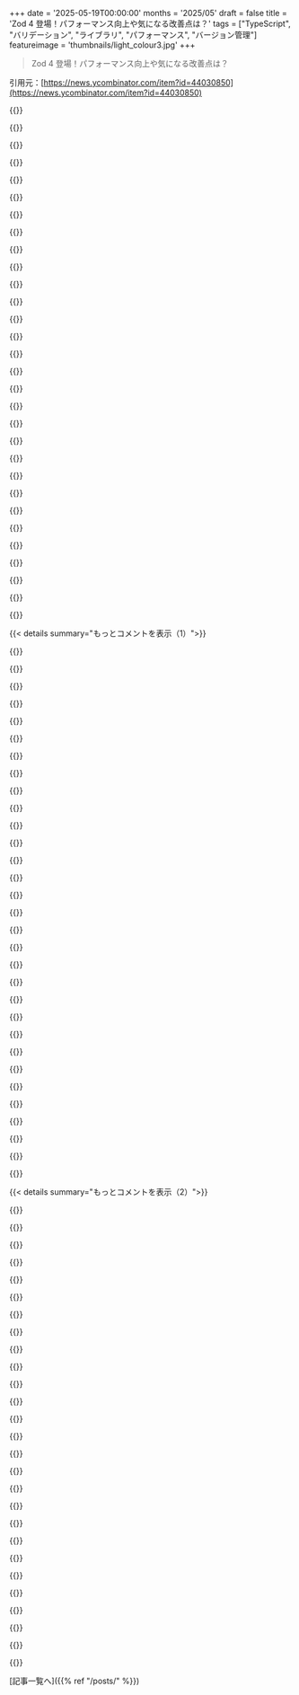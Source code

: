 +++
date = '2025-05-19T00:00:00'
months = '2025/05'
draft = false
title = 'Zod 4 登場！パフォーマンス向上や気になる改善点は？'
tags = ["TypeScript", "バリデーション", "ライブラリ", "パフォーマンス", "バージョン管理"]
featureimage = 'thumbnails/light_colour3.jpg'
+++

> Zod 4 登場！パフォーマンス向上や気になる改善点は？

引用元：[https://news.ycombinator.com/item?id=44030850](https://news.ycombinator.com/item?id=44030850)




{{<matomeQuote body="バージョニングについて作者だけど、なんでも聞いてね！Zodの状況はnpmが想定してない特殊なケースなんだ。多くのライブラリがZod内部に依存してるから、メジャーバージョン上げると依存ライブラリも全部上げなきゃいけなくて、バージョンアバランチ起きちゃう。だからGolangみたいに、破壊的変更は新しいサブパス（”zod/v3”とか”zod/v4”）で出す方式にしたよ。これで依存ライブラリもユーザーも両方対応しやすくなるんだ。詳しい理由はIssue[0]見てね。" userName="colinmcd" createdAt="2025/05/19 18:32:43" color="#38d3d3">}}




{{<matomeQuote body="Zodの開発お疲れ様です！特にパフォーマンス向上やdiscriminated unionsの改善、うちのコードベースでは超助かると思う！バージョン管理の理由は理解できるけど、個人的にはv4.0.0パッケージみたいなのが欲しかったな。依存関係の衝突気にしないユーザーにとっては、importを”zod/v4”に変えるのめっちゃ面倒になりそうなんだよね。IDEの自動インポートとかlintルールとかで対応しなきゃいけないだろうし。でも、全体的に超良さそうだし、これは小さな不満だよ。開発本当にありがとう！" userName="Shacklz" createdAt="2025/05/19 20:39:08" color="#ff33a1">}}




{{<matomeQuote body="+1。うちもZodは内部バリデーションにだけ使ってるから、v4だけのリリース（zod4とか@zod/zodみたいな別のパッケージでもいい）があればよかったな。新規プロジェクトの人たちもきっとそっちの方がいいって思うはずだよ。" userName="e1g" createdAt="2025/05/19 21:20:56" color="">}}




{{<matomeQuote body="＞ Golangがやってるのと同じアプローチにしたんだね。破壊的変更は新しいサブパスで出す感じ。TypeScriptエコシステムでは、peer dependencyでzod@^3.25.0にしとけば、”zod/v3”と”zod/v4”から必要なものをimportして両方サポートできるってこと。ユーザーも少しずつアップグレードできていいね。これ、めちゃくちゃ賢いね！これで古いバージョンのセキュリティアップデートも同じコードベースで全部提供できるってことだもんね。" userName="robertlagrant" createdAt="2025/05/20 09:05:29" color="">}}




{{<matomeQuote body="記事に書いてあったらすまん、今スマホなんだ。.optional()のTypeScriptでの挙動修正[0]って、トップ10の修正に入ってる？これがZodで一番困ってたことなんだよ…でもZodはそれくらい良いから、それでも使い続けてるけどね :) このエコシステムの素晴らしい一部をありがとう！[0] https://github.com/colinhacks/zod/issues/635" userName="kaoD" createdAt="2025/05/19 20:40:58" color="">}}




{{<matomeQuote body="そうだよ！Zodは今、z.string().optional()とz.union([z.string(), z.undefined()])（TypeScriptそのものみたいにね）を区別するようになったんだ。詳しいことはこのポスト見てね：https://x.com/colinhacks/status/1919291504587137496" userName="colinmcd" createdAt="2025/05/20 07:26:50" color="#ff33a1">}}




{{<matomeQuote body="まずハードワークお疲れ様です！新しい機能で、俺がローカルで色々やってたハックがいらなくなりそうで超助かるよ！フォーム名のタイプミスとか防ぐのに、https://github.com/raflymln/zod-key-parserみたいなのを自分で魔改造して使ってるんだ。これZod本体に実装されてないの、ちょっと意外でさ。これはZodのスコープ外って考えてる？それともまだ手が回ってないだけ？作者の意見聞いてみたい。（これについての議論はここにあるよ：https://github.com/colinhacks/zod/discussions/2134）" userName="elbajo" createdAt="2025/05/19 18:57:17" color="">}}




{{<matomeQuote body="FormData/URLSearchParamsみたいな構造への対応はスコープ内だよ。でも今回は見送られたんだ。HTML input/formはTypeScriptとは「optional」の考え方が違うし、別のサブライブラリ（”zod/v4-form”みたいな）でやるのが良いかもね。君の紹介してくれたzod-key-parserライブラリ良いね！エコシステムページに追加するPR出してよ :)" userName="colinmcd" createdAt="2025/05/19 19:10:03" color="#ff5733">}}




{{<matomeQuote body="Zod 4の最初のバージョンが3.25.0ってこと？これ、やばくない？---俺、Zodのアルファ版を何か月も使ってたんだけど、package.json編集するだけでアップグレードしたかったのに。今は代わりにgit履歴をあちこち見なきゃいけないってこと？Colin、君のプロジェクトにはマジ感謝してるよ。フィードバックとして言わせてもらうと、これ↑君がやらなくても良かったくらい大変にしたと思うよ。（もしかして、3.xのやつと一緒に4.xも公開できなかったの？）" userName="paulddraper" createdAt="2025/05/19 19:29:34" color="">}}




{{<matomeQuote body="衝動的な反応だってのはわかるよ。軽く考えてやったわけじゃないんだ。<br>＞3.xと4.xを一緒に公開したらどうか<br>npmの仕組みについていくつか誤解してるみたいだね。残念ながら君が思ってるより単純じゃないんだ。`latest`タグは一つだけだし、「最新」バージョンも一つだけ。後続バージョンはsemverに従うのが前提だよ。zod@4を公開したら、もうzod@3.x.xの追加バージョンは出せないんだ。回避策でv3を別のdistタグ（zod@three）にする手もあるけど、それを使う人はsemverの範囲指定ができなくなる。詳しくは[0]の解説を読んでみてほしいな。単純なメジャーバージョンアップが招く混乱の大きさとか、Zodエコシステムのライブラリの継続性確保のためにこの方法が必要だった理由を、君は十分理解できてないと思うよ。[0] https://github.com/colinhacks/zod/issues/4371" userName="colinmcd" createdAt="2025/05/20 18:40:14" color="#45d325">}}




{{<matomeQuote body="4.x.xの後に3.x.xを公開することは絶対できるよ、ただ“latest”にはならないだけで（もちろんね）。<br>率直に言って、これってnpmでライブラリがアップグレードされる普通のやり方じゃないし、こんな提案をするのは信頼感を抱かせないね。" userName="paulddraper" createdAt="2025/05/21 00:05:13" color="">}}




{{<matomeQuote body="破壊的変更をリリースする時のあなたの配慮に本当に感謝したいです。全てのライブラリがあなたの方法を使えるわけじゃないのは分かってますが、フロントエンドプラットフォームエンジニアとして、もっと多くのライブラリがそうしてくれることを願っています。" userName="dclowd9901" createdAt="2025/05/20 00:55:19" color="">}}




{{<matomeQuote body="短期的な痛みが一番少ない道が、多くの場合最善の道だよね。<br>Pythonエコシステムに長くいる人はみんな、Python 2と3の移行騒動を覚えてるよ。" userName="miohtama" createdAt="2025/05/19 18:40:35" color="">}}




{{<matomeQuote body="他の多くのライブラリみたいに、世界を破壊しなかったことに心から感謝します！<br>基盤だけど補助的なライブラリでの破壊的変更は、フロントエンド開発の世界ではもう笑えないくらい辛いんですよ。" userName="egorfine" createdAt="2025/05/20 08:56:27" color="">}}




{{<matomeQuote body="v3とv4のスキーマ自体の間に相互運用性はあるのかな？うちは数百（もしかしたら数千）ものZodスキーマの巨大なグラフを持ってて、多くが他のを継承したり拡張したりしてるんだ。両バージョンがきれいに連携できないと、段階的なアップグレードができるとは考えにくいね。でも、最悪の場合500行のスキーマファイルが80万行の生成型になるっていう僕たちの問題がこれで直るか見るのが楽しみだよ。" userName="andrewingram" createdAt="2025/05/20 11:17:49" color="#ff5c5c">}}




{{<matomeQuote body="いいえ、その種の相互運用性、特に静的な（代入互換性）のは全く不可能だったんだ。変更ログは長いけど、ユーザー向けのAPI表面での破壊的変更はごくわずかだよ。ほとんどが内部や構造的な変更、それに非推奨化（大体は検索と置換で直せる）なんだ。.d.tsの問題についてはまた報告してね。ずっと良くなってるはずだよ。ああいう型の爆発は、TypeScriptが関数やメソッドの戻り値の型を推論する必要がある時に起きがちなんだ。Zod 4は`isolatedDeclarations`を使ってるから、ああいうことは起きないはずだよ。" userName="colinmcd" createdAt="2025/05/20 18:32:40" color="#785bff">}}




{{<matomeQuote body="いいえ。これを試すとエラーが出るでしょう。" userName="paulddraper" createdAt="2025/05/20 13:33:08" color="">}}




{{<matomeQuote body="両方のバージョンを一緒に公開するのは互換性の問題には役立つけど、tree-shakingが有効になってない環境だとライブラリがさらに重くなるね。例えばReact Nativeでは、tree-shakingを機能させるにはかなり苦労しないといけないんだ（デフォルトのmetro bundlerから抜け出す必要があったりして、それが無理なことも多い）。" userName="bilalq" createdAt="2025/05/20 03:49:09" color="#ff5c5c">}}




{{<matomeQuote body="再帰的なスキーマの型推論を解き明かしたっていうあなたのツイートを見たよ。この問題の解決策ってかなり分かりやすくてシンプルみたいだね。解決策はgetterを使うくらい単純だったのか、それとも僕が理解できてない何か別の複雑さがあるのかな？" userName="ssousa666" createdAt="2025/05/20 03:44:22" color="#785bff">}}




{{<matomeQuote body="解決策はTypeScriptがオブジェクトの値の型を積極的に検証するのを避けることだよ。積極的な検証は循環参照を壊しちゃうんだ．" userName="mary-ext" createdAt="2025/05/23 05:35:53" color="">}}




{{<matomeQuote body="Zodのソースコードって，何が起きてるか説明するのちょっと大変だと思うんだよね．だから，同じ原理を使った自分で書いた小さなバリデーションライブラリがこれさ<br>https://github.com/mary-ext/atcute/blob/596e023bcb490b16d09a..." userName="mary-ext" createdAt="2025/05/23 05:37:25" color="">}}




{{<matomeQuote body="Zodの開発作業，本当にどうもありがとう！すごいライブラリだし，この2年間Node環境でのデータ検証－解析でめちゃくちゃ役に立ってるよ．" userName="jjice" createdAt="2025/05/19 19:13:49" color="">}}




{{<matomeQuote body="再帰型とdiscriminated unionを組み合わせるのにすごく苦労したんだ（例えばjsonの中のxmlみたいなの）．<br>これで良くなると良いね．" userName="waynenilsen" createdAt="2025/05/19 21:08:36" color="">}}




{{<matomeQuote body="新しいAPIを既存のに加えていくのは良い進化戦略だけど，v3．25にv4を同梱するやり方はsemantic versioningがごちゃごちゃになって混乱するね．<br>v3 APIが非推奨になるかもって心配もある．長期で使うプロジェクトでZodに手を出すのはちょっとためらうかな．<br>数年後には今のv3みたいにv4も扱われるだろうと予測できるから．<br>でも開発者が古いAPIをずっとメンテしたくないって気持ちもわかるよ．" userName="jmull" createdAt="2025/05/19 21:25:38" color="#ff5733">}}




{{<matomeQuote body="うーん…単にzod4っていうパッケージを公開した方がもっと理にかなってない？" userName="IshKebab" createdAt="2025/05/20 11:04:05" color="">}}




{{<matomeQuote body="TLDR：package jsonに何て書けば最新の最新の最新が手に入るの？<br>”^4”かな？" userName="nisten" createdAt="2025/05/20 04:27:33" color="">}}




{{<matomeQuote body="記事から引用：”Zod 4はZod 3と並行してzod@3．25リリースの一部として公開される．Zod 4は「／v4」サブパスからインポートする”<br>npmは依存関係管理システムとして完全にダメだね．<br>peer dependenciesが壊れすぎて，v4がv3のふりをしなきゃならなくなったんだから．" userName="rafram" createdAt="2025/05/19 16:01:38" color="">}}




{{<matomeQuote body="＞peer dependenciesは壊れすぎてて，v4はv3のふりをしなきゃならなくなったんだ<br>これは正しい結論じゃないと思うな．<br>zod v4がv3に含まれてるのは，ユーザーが段階的に移行できるようにするためだと思うよ．<br>つまり，全部の箇所を一つずつ’import ... from ’zod／v4’’にリファクタリングして，それが終わったら完全にv4にアップグレードする，ってこと．" userName="gejose" createdAt="2025/05/19 16:13:30" color="#45d325">}}




{{<matomeQuote body="どうやってインクリメンタルに移行すんの？なんで古いコードと新しいコードを一緒にするの、まるでフランケンシュタインのプロジェクトみたいじゃん？特に自分で所有してるコードベースなのにさ。ライブラリでしょ、プラットフォームじゃないんだし。" userName="skydhash" createdAt="2025/05/19 17:36:06" color="">}}




{{<matomeQuote body="もう何年もnpmしか使ってないからわかんないんだけどさ、v3からv4へ一気にやらずに、ちょっとずつ移行する良い方法って他にないの？" userName="herrkanin" createdAt="2025/05/19 17:21:53" color="">}}




{{< details summary="もっとコメントを表示（1）">}}

{{<matomeQuote body="解決策の一つとして、新しい名前でパッケージ出すってのはどうかな。個人的には、ライブラリでそれを考えてて、公開APIは絶対に変えないって決めて、もっといいやり方を見つけたら、代わりに新しいライブラリを作るんだ。そしたら、古いAPIを使いたい人やメンテしたい人はそのまま続けられるでしょ。" userName="diggan" createdAt="2025/05/19 17:44:54" color="#38d3d3">}}




{{<matomeQuote body="Zodがコードベースの土台になってる大規模プロジェクトでは、一括移行は無理で、少しずつやりたいんだよね。npmでV4をV3として出すのが良いかは分かんないけど、それがインクリメンタル移行を楽にするための狙いみたいだよ。" userName="diggan" createdAt="2025/05/19 17:43:20" color="#38d3d3">}}




{{<matomeQuote body="新しい名前に変えてもさ、名前ってすごい定着しちゃうから、誰も新しい方には変えないんじゃないの？意味なくない？" userName="Sammi" createdAt="2025/05/19 19:41:55" color="">}}




{{<matomeQuote body="もしそれがコア領域の一部なら、機能セットとかAPIは可能な限り安定させたい理由の一つだね。NPM/JS文化は全てを一つの言語で書くせいで、モジュール化やSOLID原則を忘れがち。DX重視でメンテを後回しにするのは良くないね。" userName="skydhash" createdAt="2025/05/19 17:53:42" color="#785bff">}}




{{<matomeQuote body="著者だよ。npmはZodの状況に合わないのは確かだけど、Zodは他のライブラリにない制約があって、メジャーバージョンアップが”バージョンの雪崩”を引き起こすリスクがあったんだ。だからGolangみたいに新しいサブパス（zod/v4）で対応するアプローチにしたんだよ。これでzod@^3.25.0のpeer dependencyでv3もv4もサポートできるし、みんなも少しずつ移行できるんだ。<br>https://github.com/colinhacks/zod/issues/4371" userName="colinmcd" createdAt="2025/05/19 18:23:01" color="#ff5733">}}




{{<matomeQuote body="Zodは”自分のコア領域”で使われる全てのスキーマと型を定義するために使うんだよ。これはビジネスロジックとかモデル、インターフェース定義の土台だし、FEとBEの間でこれら全部を共有できるようにするんだ。これは正確さでも開発生産性でもとてつもない改善だよ。" userName="Sammi" createdAt="2025/05/19 19:15:27" color="#785bff">}}




{{<matomeQuote body="新しいのが必要になったら、みんなそれに切り替えるでしょ。それに、しばらくしたら古い方のサポートを打ち切る権利もあるんだからさ（みんなに移行する時間は与えるべきだけど）。" userName="skydhash" createdAt="2025/05/19 19:55:25" color="">}}




{{<matomeQuote body="FE/BEでスキーマを共有したい気持ちは分かるけど、それは欠陥アプローチだと思うな。FEとBEはドメインが違うから、モデルは時間が経つとズレてくるものだよ。シンプルなアプリなら単一スキーマでもいいけど、複雑になるとちゃんとデータ形状を設計する必要があることを忘れちゃダメだよ。" userName="skydhash" createdAt="2025/05/19 19:43:05" color="#45d325">}}




{{<matomeQuote body="＞10倍良くないと乗り換えないよ<br>そうならない理由を説明したでしょ。みんな慣れてて信頼してるものにしがみつくんだ。ただ単に良さそうな別のものがあるからって変えたりしないんだよ。何かから別のものに移行するには、10倍良くないとダメなんだ。もしあるものを少しずつ良くしたいなら、そのものに対して少しずつ改善していくしかないよね。" userName="Sammi" createdAt="2025/05/20 09:33:15" color="">}}




{{<matomeQuote body="Zod 4のβ版を既に使ってて、すごく改善されてるんだけど、うちの巨大なコードベースだと必要なmoduleResolutionの設定に対応できなくて、アップグレードできないんだ…<br>せめてレガシー層なしでメジャーバージョンとして出してくれても良かったのに。<br>EDIT：理由はこっちで見たばっかりだよ：https://github.com/colinhacks/zod/issues/4371<br>TLDR：彼はエコシステム全体に「バージョンバンプ雪崩」を起こしたくないんだって。（でも、v3のバグ修正とかサポートはできるんだから、それは起こらないと思うんだけどね、今もそうしてるみたいにさ）" userName="derN3rd" createdAt="2025/05/19 16:12:25" color="#785bff">}}




{{<matomeQuote body="別の”zod4”パッケージとして公開するのと比べて、このアプローチに何かメリットあるの？そっちの方がオプトインで段階的だし、ダウンロードサイズがずっと膨らむこともないし、うっかり間違ったものをimportしにくくなると思うんだけど。" userName="codeflo" createdAt="2025/05/19 18:32:14" color="#ff5c5c">}}




{{<matomeQuote body="みんなネガティブなものにはすぐ高評価付ける感じだね。これはnpmの制限ってわけじゃないし、この決定に繋がるnpmの根本的な問題があるわけでもないよ。これは、たくさんの破壊的変更を導入したライブラリを、段階的に変えていくことを可能にする、もっと現実的なやり方だと思うな。" userName="Trufa" createdAt="2025/05/19 17:38:27" color="">}}




{{<matomeQuote body="npmに元々あるpackage aliasesのサポートを使って、zod@3をzodとして、zod@4をzod-nextとして同時にインストールするとか？<br>Edit：理由を読んでるんだけど、peer dependenciesについての話なんだね。まだちょっと混乱してるよ。" userName="strken" createdAt="2025/05/19 17:33:50" color="">}}




{{<matomeQuote body="ポイントは、どこかでバイトをネットワーク越しに送り、誰かがそれを受け取る必要があるってこと。チームが違ったり、スキルのレベルがバラバラだったりする場合、型付きのシリアライズライブラリはすごく助けになるんだ。<br>仕事でHaskellっぽいプログラミング言語をメンテしてて、OLAPクエリのJSON表現を吐き出してるんだけど、その言語を詳しく知ってるのは僕だけなんだ。でもみんなそのJSONを使って作業するってことになってる。もし僕が何か間違ってシリアライズしたり、他の誰かがフロントエンドのJSON定義を間違ってタイプしたりしたら、すごく大変なことになるんだ。<br>言うまでもなく、みんなにとってその状況をもっと安全にするために、Zodみたいなものを追加するつもりだよ。" userName="dmkolobov" createdAt="2025/05/19 20:30:49" color="#785bff">}}




{{<matomeQuote body="＞10倍良くないと乗り換えない。みんな慣れてるものにしがみつくんだ。<br>それはその通りだね、彼らの視点から見ても筋が通ってるよ。僕もたぶん同じことすると思う。<br>既存のライブラリを変えるんじゃなくて、新しいライブラリを作る方が、使う側はどっちのアプローチにするか選べるようになるんだ。最新で素晴らしいものが欲しいけどAPIが壊れてもいいならこのライブラリを使って、今のAPIを使い続けたいならこのライブラリを使って、みたいにね。そうじゃなくて、最初のやり方をみんなに半ば強制してる感じがして、個人的にはあんまり好きじゃないな。" userName="diggan" createdAt="2025/05/20 11:23:44" color="#785bff">}}




{{<matomeQuote body="実際のv4リリースをして、zod/v4をそこでデフォルトにする計画ってあるの？もしかして、zod v3が/v4パスを含んで、zod v4が/v3パスを含む、みたいな同時リリースとか？それから4.1以降は/v3なしの純粋なzod v4に収束するとか。" userName="Lvl999Noob" createdAt="2025/05/19 19:54:40" color="#785bff">}}




{{<matomeQuote body="うん、2つのバージョンをimportできるってことはさ、v3のオブジェクトをv4のメソッドに渡したり、その逆もできちゃうかもしれないってことだよね。それはめちゃくちゃマズいアイデアに思えるな（型チェック通るか、実行できるかどうかもだけどさ）。" userName="rafram" createdAt="2025/05/19 17:42:39" color="">}}




{{<matomeQuote body="エコシステムのライブラリは、単一のpeer dependencyから2つのoptional peer dependencyに切り替える必要があるんだ。技術的には“optional peer dependencies”ってものが一応あっても、ライブラリがユーザーが実際にどっちのパッケージを使ってるかを判断するのは機能的には不可能だよ。<br>例えば、ライブラリが`acceptSchema`関数を実装しようとしてて、それが`Zod3Type`か`Zod4Type`を受け付けるとしよう。まず：Zod 3とZod 4が別パッケージだったら、その2つのインターフェースが両方利用できるわけがないよね。だから、もうそこで行き詰まりだよ。そして、実行時にそれらを区別するには、どのパッケージがインストールされてるか知る必要があるんだけど、これは一般的なケースでは不可能（主にフロントエンドのbundlerがoptional peer dependencyを考慮しないから）。<br>このことについては、ここで詳しく説明してるよ：[X(旧Twitter)のスレッドへの言及]" userName="colinmcd" createdAt="2025/05/19 18:38:55" color="#38d3d3">}}




{{<matomeQuote body="メジャーバージョンアップはどの界隈も大変だけど、node/npmはすぐ次出しがちだよね。Webpackとかもそう。他の言語ならまだv1かもね。APIは良くなると言われるけど、見た目だけの変更も多くてイライラするんだ。みんな、バンドラーのAPIなんてどうでもいいんだよ。ただ動いてセキュリティアップデートがあればいい。API変換の時間なんて、使う側には何の価値もないんだ。" userName="danenania" createdAt="2025/05/19 18:17:49" color="#45d325">}}




{{<matomeQuote body="でも、それはいつも選択肢だよ。<br>エイリアスでインポートできるじゃん。<br>もしaxiosとかzodとかの2つのバージョンを使いたいコードがあるなら…<br>”zod4”: ”npm:zod@4.0.0”<br>ってできるし。" userName="paulddraper" createdAt="2025/05/19 20:47:51" color="">}}




{{<matomeQuote body="＞チームが違うとか、専門知識のレベルがバラバラとかだったら、型付きシリアライゼーションライブラリみたいなのはすごく助けになるね。<br>それすら必要ないよ、俺は自分とやり取りする時でも型付きシリアライゼーション使ってるもん。そうでなきゃ、送受信するデータの形をどうやって保証するの？コードベースに何か間違ってたらすぐ怒って欲しいんだよ。" userName="Spivak" createdAt="2025/05/19 21:00:52" color="">}}




{{<matomeQuote body="ほんとこれ。そのライブラリ使うって決めたら、もう欠点込みで受け入れてるんだよ。ユーザーは技術なんか気にしないし。悪くてもラッパー作って機能開発に集中できる。俺は新機能よりセキュリティアップデートが欲しいな。リファクタリングは数年使えるならコストに見合うけどね。" userName="skydhash" createdAt="2025/05/19 19:53:48" color="#ff33a1">}}




{{<matomeQuote body="君がほのめかしてるように、エイリアスした”zod-next”依存は、Zodをpeer depにしてるどのパッケージの要件も満たせないだろうね。でもこのアプローチにはもっと根本的な欠陥があるんだ。俺の目標は、エコシステムのライブラリがZod 3とZod 4を同時にサポートできるようにすること。同じパッケージ内にないと、それを信頼性高くやる方法はないんだよ。<br>[0][0] https://github.com/colinhacks/zod/issues/4371" userName="colinmcd" createdAt="2025/05/20 18:55:50" color="#ff33a1">}}




{{<matomeQuote body="このコメントは現実からかけ離れてる気がするな。大規模プロジェクトで主要な依存関係を移行するのはいつも面倒だよ。複雑なタスクを小さなピースに分解することで簡単にできるっていう普遍の真実がある。Zodがやってるみたいな理にかなった前方移行パスを提供するのは、何の害もなく、みんなの生活を楽にするだけだ。「NPM/JS」文化、それが何を意味するにしても、とは全く関係ないことだよ。" userName="mmcnl" createdAt="2025/05/19 18:58:08" color="">}}




{{<matomeQuote body="それは型チェック通らないよ、この場合はそれが良いことなんだけどね、君が言うようにそれはすごく悪いアイデアだから" userName="colinmcd" createdAt="2025/05/20 18:45:48" color="">}}




{{<matomeQuote body="うん、エコシステムでZod 4が十分にサポートされたと判断できる、ある不明確な時点で、`zod@4.0.0`をnpmに公開するよ。これは記事に詳しく書かれてるよ<br>[0][0] https://github.com/colinhacks/zod/issues/4371" userName="colinmcd" createdAt="2025/05/20 07:24:38" color="#45d325">}}




{{<matomeQuote body="Zodでサーバーから返るJSONをTypeScriptの複雑な型に変換するやり方を知りたいな。APIでは表現できない型（判別Unionとか）を扱いたいんだけど、`username`がnullになる匿名Userとか、モデレーターのPostに特別な属性がある場合とか。今はnormalize関数をいっぱい書いてるけど、エンドポイントごとに違うからすごくごちゃごちゃになるんだよね。みんなこういう問題ってどう解決してるの？" userName="johnfn" createdAt="2025/05/19 15:49:48" color="">}}




{{<matomeQuote body="discriminated unions使うといいと思うよ。例えばこんな感じで定義できる：<br>const MyResult = z.discriminatedUnion（”status”, [ z.object（｛ status： ”success”, data： string ｝）、 z.object（｛ status： ”failed”, error： string ｝）]）；<br>passthroughとか、共有スキーマを使い回す方法もあるよ。可能性が多いと大変だけど、バリデーターで検証できるだけでもマシかもね。" userName="stephen_hn" createdAt="2025/05/19 16:03:52" color="#ff33a1">}}




{{<matomeQuote body="うーん、面白そうだけど問題もあってさ。Zodでサーバーからのオブジェクトをdiscriminated unionにできるけど、それがどのユニオンか判別できないみたいなんだ。例えばapi/user/mod-panelみたいに特定のエンドポイントがモデレーターオブジェクトだけ返す場合、API側はフィールド知ってるのにZodでパースすると忘れちゃうんだよね。" userName="johnfn" createdAt="2025/05/19 16:15:42" color="">}}




{{<matomeQuote body="じゃあそのエンドポイントにはdiscriminated unionを使わないで、モデレーターユーザーオブジェクトだけを受け付けるスキーマを使えばいいじゃん。それは別に驚くことじゃないよ。”このエンドポイントはモデレーターユーザーオブジェクトだけを返します”っていうのは、なんかコードで表現する必要がある知識なんだからさ。" userName="Scarblac" createdAt="2025/05/19 17:08:55" color="#45d325">}}

{{</details>}}




{{< details summary="もっとコメントを表示（2）">}}

{{<matomeQuote body="ユニオンから特定の型を取り出すのに’is’メソッドを使えるよ。まあ、もしユニオンがdiscriminatedされてるなら、’kind’とかの識別子で区別されてるはずだから、受け取ったのがどの種類か分かるはずだよ。" userName="vjerancrnjak" createdAt="2025/05/19 16:40:58" color="">}}




{{<matomeQuote body="APIが特定型だけって分かってるなら、そのメソッドではその型だけを検証すればいいよ。何でもかんでも一つのデカいユニオンにしちゃダメ。擬似コードだけど例ね。<br>Person = { name: string, height: number }<br>Animal = { name: string, capability: string }<br>A = { post: object, methodType: string, person: Person }<br>ModeratorA = { post: object, moderatorField1: string, moderatorField2: string, person: Person }<br>UnionA = A && ModeratorA<br>B = { post: object, animal: Animal }<br>endpoint person parses UnionA<br>endpoint animal parses B<br>全ての型を一つにまとめるのはやめよう。" userName="stephen_hn" createdAt="2025/05/19 16:26:25" color="#ff33a1">}}




{{<matomeQuote body="違うサブタイプを全部別々に定義して、それらを使ってdiscriminated unionを作ることはできるよ。そして、エンドポイントが単一の型だけを使うなら、その単一の型だけを使えばいい。複数の型を実際に扱う可能性があるところでだけ、discriminated unionを使えばいいんだ。" userName="Sammi" createdAt="2025/05/19 19:49:26" color="#785bff">}}




{{<matomeQuote body="理想的には、Userがどんな形になりうるかっていう真のソースが一つあるといいね（UserとAnonymousUserとかのdiscriminated unionになるかも）。Fullstack TSじゃない場合だと、PythonバックエンドならPydanticモデル+ユニオンでUserのいろんな形を定義して、それからOpenAPI/GraphQLでスキーマ生成とTSクライアント用のコード生成をするとかかな。" userName="probabletrain" createdAt="2025/05/19 16:00:42" color="#ff5733">}}




{{<matomeQuote body="これの問題はね、”唯一の真のUser”形だと、Optionalなプロパティが増えがちなことだよ。プロフィールだとPost[]取るけどディレクトリだと取らない、みたいな。もし全エンドポイントが同じUser形を返すなら、プロフィールのユーザーで.postsが存在するって分かってても、アクセス前にチェックする必要が出てきちゃうんだ。" userName="johnfn" createdAt="2025/05/19 16:06:43" color="">}}




{{<matomeQuote body="少なくともTypescriptでは、discriminated unionを正しく設定すれば、typeフィールドを一度チェックするだけでいいんだ。そうすればTSが型を絞り込んで、例えば.postsがあるかないか判断できるようになるよ。" userName="iainmerrick" createdAt="2025/05/19 16:17:22" color="#ff5733">}}




{{<matomeQuote body="これ、できるとは思うんだけど、かなりの繰り返し作業になるんだよね。例えばapi/profile（.postsあり）とapi/user-directory（なし）があって、Userをdiscriminated unionで`user-with-posts`と`user-no-posts`で定義するじゃん。写真ギャラリーみたいに写真が加わると、`user-with-posts-and-photos`とか、タイプが増えまくって、DMとか加わったらさらに大変になるんだ…" userName="johnfn" createdAt="2025/05/19 16:26:26" color="">}}




{{<matomeQuote body="string unionを使って判別するのもアリだけど、それだけがやり方じゃないよ。この場合は、アイテム自体が存在するかどうかで判別する（厳密な型保証付きのダックタイピングみたいな感じ）のがいいかもね。Typescript playgroundで試せるよ。" userName="joshfee" createdAt="2025/05/19 16:58:54" color="">}}




{{<matomeQuote body="これで、GPで俺が言ってた問題にぶつかるわけだ。blahが確実にあるって分かってても、いちいち「もし(blah)」って書かなきゃいけなくなるやつね。" userName="johnfn" createdAt="2025/05/19 19:08:07" color="">}}




{{<matomeQuote body="APIの設計を変えちゃえばいいんじゃない？ postsとかphotosとかをuserオブジェクトの中じゃなくて、同じ階層に返すようにするの。｛user:｛…｝, photos: ［…］｝みたいにね。それか、エンドポイントごとに基本のUserスキーマを拡張した別のスキーマを定義するとか。俺はなるべくどこでも同じ構造にしたいけどね。" userName="Scarblac" createdAt="2025/05/19 17:11:25" color="#ff33a1">}}




{{<matomeQuote body="他のスタックがどう解決してるか分からないけど、GraphQLだとバックエンドが全部のフィールドを持ったUser型を定義して、クライアントが必要なフィールドだけ問い合わせるんだ。codegenを使えば型安全になるよ。だから／postsページでクライアントが｛ user: ｛ id, posts: ｛ id, content ｝［］ ｝ ｝って聞いたら、それに合わせた型が付く関数が生成される感じ。" userName="probabletrain" createdAt="2025/05/19 16:58:08" color="#ff5c5c">}}




{{<matomeQuote body="ユースケースが分からないと何とも言えないけど、user＿typeみたいな判別プロパティをUnion内の全部の型に追加すると、一般的なケースと特定のケースを扱いやすくなるかもね。例えば<br>もし(user．user＿type ＝＝＝ ’authenticated’)｛<br>  ／／ここでuser．nameにアクセスできるって型システムが分かってくれる<br>｝" userName="adpirz" createdAt="2025/05/19 15:56:33" color="#ff5c5c">}}




{{<matomeQuote body="あんたのケースには役立たないけど、GraphQLはまさにこのために発明されたんだよ。GQLクエリ用のTSライブラリは、選択したフィールドの形からレスポンスの形を動的に推測してくれるんだ。だから<br>query ｛<br>    user ｛<br>        username<br>        posts ｛<br>            text<br>        ｝<br>    ｝<br>｝<br><br>みたいなクエリだったら、<br>type Response ＝ ｛<br>    user: ｛<br>        username: string<br>        posts: Array＜｛<br>            text: string<br>        ｝＞<br>    ｝<br>｝<br><br>って型になるし、｛ user ｛ username ｝ ｝だけのクエリならpostsプロパティは完全に省略される。" userName="gavinray" createdAt="2025/05/19 16:21:49" color="">}}




{{<matomeQuote body="サーバー側が型をエクスポートするべきなんだよ。クライアントで手書きするとかマジで意味分かんない。サーバーはどんなデータ送るか知ってるんだから、その情報をクライアントにメタデータとして提供すべきでしょ。実際には、PythonのPydanticスキーマを使えばOpenAPI仕様を自動生成できるし、それを使えばクライアントの型も生成できるよ。" userName="mmcnl" createdAt="2025/05/19 19:07:27" color="#ff5c5c">}}




{{<matomeQuote body="その答え、理想の世界の話だね。でも俺はTypeScriptほど正確に型を絞り込めない、貧弱な型システムのサーバーに縛られてるから無理なんだ…。" userName="johnfn" createdAt="2025/05/19 19:22:04" color="">}}




{{<matomeQuote body="Zodは他の代替案よりずっとマシだとは思うけど、こういう明示的な検証が必要なこと自体が、今のモダンなウェブ開発が迷走してる証拠って気がするわ。JSの入力検証、API定義のSwagger、サーバー側の入力検証、スキーマのORM、そしてクライアントとサーバー両方で必要なTypeScriptの型定義…同じデータの形を何度も何度も定義しなきゃいけないのがマジでダルい。" userName="causal" createdAt="2025/05/19 15:39:38" color="#45d325">}}




{{<matomeQuote body="TypeScriptが静的な型チェック専門で実行時に関係ないのは、エコシステム全体にとって残念なんだよね。TypeScript自身に実行時チェッカーになってほしいわけじゃないんだけど、クラスや関数、オブジェクトの型情報をエクスポートして使えるようにしてほしいんだ。TypeScriptは最高の真実の源になり得るのに、現状では色んなライブラリが独自の方法で型情報を定義して頑張ってる。記事で挙げられてる5つの分野も、それぞれ複数の実装がある状態。<br>古いTypeScriptの型エミッター、reflect-metadataは実行時に型情報を提供できたみたいだけど、古い仕様ターゲットだし、モデルがどのくらい正確か分からないんだよね（https://www.npmjs.com/package/reflect-metadata）。<br>今はStandard Schema Projectとか、TypeScriptとは別だけど統一に向かう動きの始まりかもしれない。主要なバリデーションライブラリはサポートしてるみたいだけど、API定義やORMへの拡張はまだ初期段階なんだ（https://github.com/standard-schema/standard-schema?tab=readm...）。" userName="jauntywundrkind" createdAt="2025/05/19 15:53:01" color="#38d3d3">}}




{{<matomeQuote body="＞ TypeScriptに実行時チェッカーになってほしくない<br>俺はなってほしいね。<br>内部の型が整合取れてるなら実行時バリデーションはいらないけど、外部データを受け取るならZodとか使うじゃん。同じようなことやってるからって、この二つを混同する必要はないと思うな。" userName="sureIy" createdAt="2025/05/20 09:34:25" color="#785bff">}}




{{<matomeQuote body="めっちゃ同意！TSCはもう型情報を持ってるのに、なんで世界中のたくさんのライブラリがそれを重複させなきゃいけないの？みんなが違う、面倒な実行時バリデーションライブラリで同じこと繰り返すより、single source of truthの方が絶対うまくいくよ。" userName="lenkite" createdAt="2025/05/20 05:36:04" color="#45d325">}}




{{<matomeQuote body="うん。TypeScriptの方が慣れてるし、いくつか理由があってそっちが好きなんだけど、Pydanticがデザイン時と実行時の両方でバリデーションに使われてるのを見て、すごく刺激を受けたよ。" userName="causal" createdAt="2025/05/19 18:45:15" color="">}}




{{<matomeQuote body="でも、それこそZodみたいなものの最大のメリットじゃん。一度スキーマを定義すれば、下流のものは全部動的に生成できるんだよ。だから、Zod schemaを一度変更すれば、型チェックと一緒にアプリ全体に伝播するんだ。Zod schemaがsource of truthになるってわけ。" userName="koolba" createdAt="2025/05/19 15:42:00" color="#ff5c5c">}}




{{<matomeQuote body="そうなの？俺はJVMバックエンドでZod使ってないけど、どうやって使うの？<br>OpenAPIを使うのに加えて、GradleタスクでデータクラスからTSインターフェースを生成してるよ。" userName="esafak" createdAt="2025/05/19 15:44:35" color="#45d325">}}




{{<matomeQuote body="Zod schemaをJSON schemaに変換して、そこからJavaに変換するっていうやり方があるかも？そのためのライブラリも見つけたよ［1］。でも、それがどのくらい情報ロスするかわからないな。専用のコンバーターならもっとうまくいくかもね。<br>［1］ https://jsontypedef.com/docs/java-codegen/" userName="skybrian" createdAt="2025/05/19 21:51:54" color="#ff33a1">}}




{{<matomeQuote body="OpenAPI定義とかからzod schemaを生成するライブラリがあるみたいだね。<br>https://zod.dev/ecosystem?id=x-to-zod" userName="presentation" createdAt="2025/05/20 11:58:59" color="#38d3d3">}}




{{<matomeQuote body="Zodって本当にそこまでサポートしてる？もしGoバックエンドで開発始めて、後からTS/JSコンポーネントを追加した場合とか？source of truthがもう少し言語に依存しないものだったらいいのにね。" userName="worldsayshi" createdAt="2025/05/19 15:44:26" color="#38d3d3">}}




{{<matomeQuote body="OpenAPIみたいなものを使って、それからzod schemaを生成する方がいいんじゃないかな。" userName="oxidant" createdAt="2025/05/19 15:54:05" color="#ff5c5c">}}

{{</details>}}



[記事一覧へ]({{% ref "/posts/" %}})
